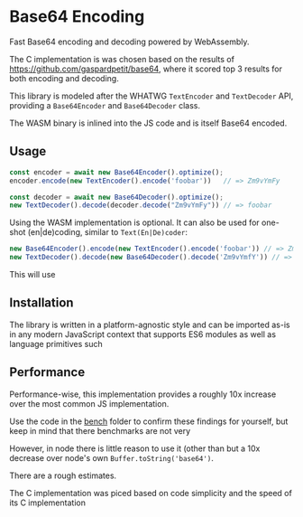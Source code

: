 # Base64 Encoding

Fast Base64 encoding and decoding powered by WebAssembly.

The C implementation is was chosen based on the results of https://github.com/gaspardpetit/base64,
where it scored top 3 results for both encoding and decoding.

This library is modeled after the WHATWG `TextEncoder` and `TextDecoder` API,
providing a `Base64Encoder` and `Base64Decoder` class.

The WASM binary is inlined into the JS code and is itself Base64 encoded. 

<!-- Note that a pure JS fallback will be used if WebAssembly instantiation fails for any reason. -->


## Usage

```js
const encoder = await new Base64Encoder().optimize();
encoder.encode(new TextEncoder().encode('foobar'))   // => Zm9vYmFy

const decoder = await new Base64Decoder().optimize();
new TextDecoder().decode(decoder.decode("Zm9vYmFy")) // => foobar
```

Using the WASM implementation is optional. 
It can also be used for one-shot (en|de)coding, similar to `Text(En|De)coder`:

```js
new Base64Encoder().encode(new TextEncoder().encode('foobar')) // => Zm9vYmFy
new TextDecoder().decode(new Base64Decoder().decode('Zm9vYmfY')) // => foobar
```

This will use


## Installation

The library is written in a platform-agnostic style and can be imported as-is 
in any modern JavaScript context that supports ES6 modules as well as language primitives such


## Performance
Performance-wise, this implementation provides a roughly 10x increase over 
the most common JS implementation. 



Use the code in the [bench](./bench) folder to confirm these findings for yourself, 
but keep in mind that there benchmarks are not very

However, in node there is little reason to use it (other than but a 10x decrease over node's own 
`Buffer.toString('base64')`. 

There are a rough estimates.

The C implementation was piced based on code simplicity and the speed of its C implementation
